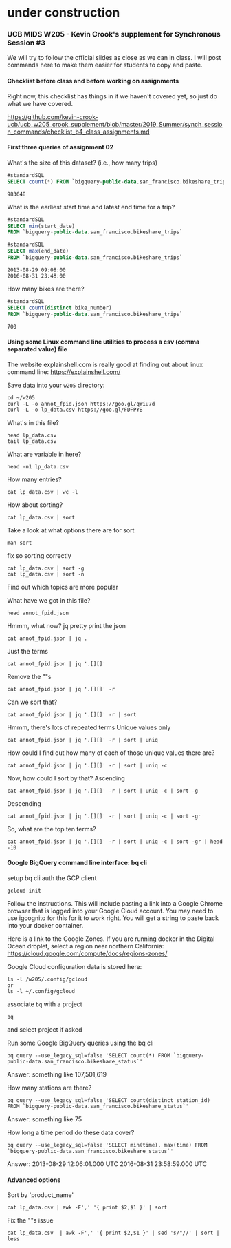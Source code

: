 # under construction

### UCB MIDS W205 - Kevin Crook's supplement for Synchronous Session #3

We will try to follow the official slides as close as we can in class.  I will post commands here to make them easier for students to copy and paste.

#### Checklist before class and before working on assignments

Right now, this checklist has things in it we haven't covered yet, so just do what we have covered.

https://github.com/kevin-crook-ucb/ucb_w205_crook_supplement/blob/master/2019_Summer/synch_session_commands/checklist_b4_class_assignments.md

#### First three queries of assignment 02

What's the size of this dataset? (i.e., how many trips)
```sql
#standardSQL
SELECT count(*) FROM `bigquery-public-data.san_francisco.bikeshare_trips`
```
```
983648
```

What is the earliest start time and latest end time for a trip?
```sql
#standardSQL
SELECT min(start_date) 
FROM `bigquery-public-data.san_francisco.bikeshare_trips`

#standardSQL
SELECT max(end_date) 
FROM `bigquery-public-data.san_francisco.bikeshare_trips`
```
```
2013-08-29 09:08:00
2016-08-31 23:48:00
```

How many bikes are there?
```sql
#standardSQL
SELECT count(distinct bike_number)
FROM `bigquery-public-data.san_francisco.bikeshare_trips`
```
```
700
```

#### Using some Linux command line utilities to process a csv (comma separated value) file

The website explainshell.com is really good at finding out about linux command line:
https://explainshell.com/

Save data into your `w205` directory:
```
cd ~/w205
curl -L -o annot_fpid.json https://goo.gl/qWiu7d
curl -L -o lp_data.csv https://goo.gl/FDFPYB
```

What's in this file?
```
head lp_data.csv
tail lp_data.csv
```

What are variable in here?
```
head -n1 lp_data.csv
```

How many entries?
```
cat lp_data.csv | wc -l
```

How about sorting?
```
cat lp_data.csv | sort
```

Take a look at what options there are for sort
```
man sort
```

fix so sorting correctly

```
cat lp_data.csv | sort -g
cat lp_data.csv | sort -n
```

Find out which topics are more popular

What have we got in this file?
```
head annot_fpid.json
```

Hmmm, what now? jq
pretty print the json
```
cat annot_fpid.json | jq .
```

Just the terms
```
cat annot_fpid.json | jq '.[][]'
```

Remove the ""s
```
cat annot_fpid.json | jq '.[][]' -r
```

Can we sort that?
```
cat annot_fpid.json | jq '.[][]' -r | sort 
```

Hmmm, there's lots of repeated terms
Unique values only
```
cat annot_fpid.json | jq '.[][]' -r | sort | uniq 
```

How could I find out how many of each of those unique values there are?
```
cat annot_fpid.json | jq '.[][]' -r | sort | uniq -c 
```

Now, how could I sort by that?
Ascending
```
cat annot_fpid.json | jq '.[][]' -r | sort | uniq -c | sort -g
```
Descending
```
cat annot_fpid.json | jq '.[][]' -r | sort | uniq -c | sort -gr
```

So, what are the top ten terms?
```
cat annot_fpid.json | jq '.[][]' -r | sort | uniq -c | sort -gr | head -10
```



#### Google BigQuery command line interface: bq cli

setup bq cli
auth the GCP client
```
gcloud init
```

Follow the instructions.  This will include pasting a link into a Google Chrome browser that is logged into your Google Cloud account.  You may need to use igcognito for this for it to work right.  You will get a string to paste back into your docker container.

Here is a link to the Google Zones.  If you are running docker in the Digital Ocean droplet, select a region near northern California:
https://cloud.google.com/compute/docs/regions-zones/

Google Cloud configuration data is stored here:
```
ls -l /w205/.config/gcloud
or
ls -l ~/.config/gcloud
```

associate `bq` with a project
```
bq
```
and select project if asked

Run some Google BigQuery queries using the bq cli
```
bq query --use_legacy_sql=false 'SELECT count(*) FROM `bigquery-public-data.san_francisco.bikeshare_status`'
```
Answer: something like 107,501,619


How many stations are there?
```
bq query --use_legacy_sql=false 'SELECT count(distinct station_id) FROM `bigquery-public-data.san_francisco.bikeshare_status`'
```
Answer: something like 75

How long a time period do these data cover?
```
bq query --use_legacy_sql=false 'SELECT min(time), max(time) FROM `bigquery-public-data.san_francisco.bikeshare_status`'
```
Answer:  2013-08-29 12:06:01.000 UTC  2016-08-31 23:58:59.000 UTC   

#### Advanced options 

Sort by 'product_name'
```
cat lp_data.csv | awk -F',' '{ print $2,$1 }' | sort
```

Fix the ""s issue
```
cat lp_data.csv  | awk -F',' '{ print $2,$1 }' | sed 's/"//' | sort | less
```

